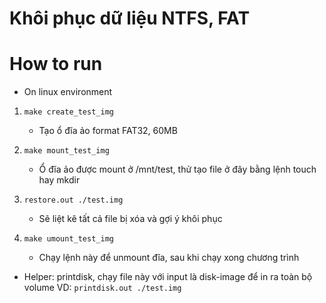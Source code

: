 # Khôi phục dữ liệu NTFS, FAT   

# How to run  

- On linux environment

1. `make create_test_img` 
    - Tạo ổ đĩa ảo format FAT32, 60MB

2. `make mount_test_img `

    - Ổ đĩa ảo được mount ở /mnt/test, thử tạo file ở đây bằng lệnh touch hay mkdir  

3. `restore.out ./test.img`

    - Sẽ liệt kê tất cả file bị xóa và gợi ý khôi phục



3. `make umount_test_img`
    - Chạy lệnh này để unmount đĩa, sau khi chạy xong chương trình

- Helper: printdisk, chạy file này với input là disk-image để in ra toàn bộ volume 
VD: `printdisk.out ./test.img`




